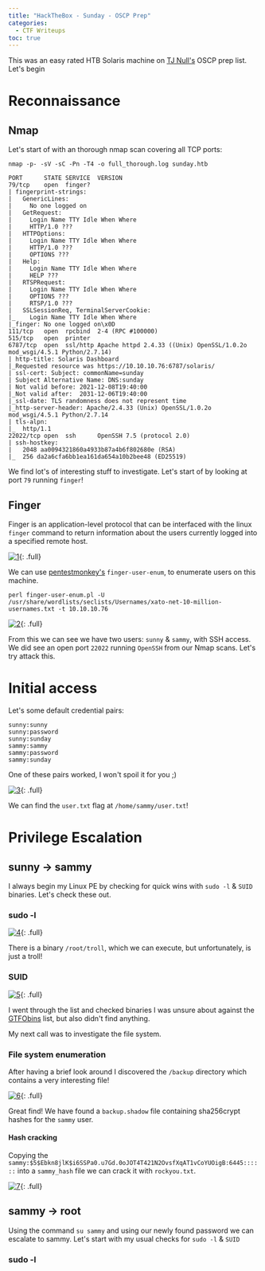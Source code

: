 ```yaml
---
title: "HackTheBox - Sunday - OSCP Prep"
categories:
  - CTF Writeups
toc: true
---
```


This was an easy rated HTB Solaris machine on [TJ Null's](https://docs.google.com/spreadsheets/u/1/d/1dwSMIAPIam0PuRBkCiDI88pU3yzrqqHkDtBngUHNCw8/htmlview#) OSCP prep list. Let's begin

# Reconnaissance

## Nmap  

Let's start of with an thorough nmap scan covering all TCP ports:

`nmap -p- -sV -sC -Pn -T4 -o full_thorough.log sunday.htb`

```
PORT      STATE SERVICE  VERSION
79/tcp    open  finger?
| fingerprint-strings: 
|   GenericLines: 
|     No one logged on
|   GetRequest: 
|     Login Name TTY Idle When Where
|     HTTP/1.0 ???
|   HTTPOptions: 
|     Login Name TTY Idle When Where
|     HTTP/1.0 ???
|     OPTIONS ???
|   Help: 
|     Login Name TTY Idle When Where
|     HELP ???
|   RTSPRequest: 
|     Login Name TTY Idle When Where
|     OPTIONS ???
|     RTSP/1.0 ???
|   SSLSessionReq, TerminalServerCookie: 
|_    Login Name TTY Idle When Where
|_finger: No one logged on\x0D
111/tcp   open  rpcbind  2-4 (RPC #100000)
515/tcp   open  printer
6787/tcp  open  ssl/http Apache httpd 2.4.33 ((Unix) OpenSSL/1.0.2o mod_wsgi/4.5.1 Python/2.7.14)
| http-title: Solaris Dashboard
|_Requested resource was https://10.10.10.76:6787/solaris/
| ssl-cert: Subject: commonName=sunday
| Subject Alternative Name: DNS:sunday
| Not valid before: 2021-12-08T19:40:00
|_Not valid after:  2031-12-06T19:40:00
|_ssl-date: TLS randomness does not represent time
|_http-server-header: Apache/2.4.33 (Unix) OpenSSL/1.0.2o mod_wsgi/4.5.1 Python/2.7.14
| tls-alpn: 
|_  http/1.1
22022/tcp open  ssh      OpenSSH 7.5 (protocol 2.0)
| ssh-hostkey: 
|   2048 aa0094321860a4933b87a4b6f802680e (RSA)
|_  256 da2a6cfa6bb1ea161da654a10b2bee48 (ED25519)
```

We find lot's of interesting stuff to investigate. Let's start of by looking at port `79` running `finger`!

## Finger

Finger is an application-level protocol that can be interfaced with the linux `finger` command to return information about the users currently logged into a specified remote host.

[![1](/assets/images/Sunday/1.png)](/assets/images/Sunday/1.png){: .full}

We can use [pentestmonkey's](https://github.com/pentestmonkey/finger-user-enum) `finger-user-enum`, to enumerate users on this machine.

`perl finger-user-enum.pl -U /usr/share/wordlists/seclists/Usernames/xato-net-10-million-usernames.txt -t 10.10.10.76`

[![2](/assets/images/Sunday/2.png)](/assets/images/Sunday/2.png){: .full}

From this we can see we have two users: `sunny` & `sammy`, with SSH access. We did see an open port `22022` running `OpenSSH` from our Nmap scans. Let's try attack this.

# Initial access

Let's some default credential pairs:

```
sunny:sunny
sunny:password
sunny:sunday
sammy:sammy
sammy:password
sammy:sunday
```

One of these pairs worked, I won't spoil it for you ;) 

[![3](/assets/images/Sunday/3.png)](/assets/images/Sunday/3.png){: .full}

We can find the `user.txt` flag at `/home/sammy/user.txt`!

# Privilege Escalation

## sunny -> sammy

I always begin my Linux PE by checking for quick wins with `sudo -l` & `SUID` binaries. Let's check these out.

### sudo -l

[![4](/assets/images/Sunday/4.png)](/assets/images/Sunday/4.png){: .full}

There is a binary `/root/troll`, which we can execute, but unfortunately, is just a troll!

### SUID

[![5](/assets/images/Sunday/5.png)](/assets/images/Sunday/5.png){: .full}

I went through the list and checked binaries I was unsure about against the [GTFObins](https://gtfobins.github.io/) list, but also didn't find anything.

My next call was to investigate the file system.

### File system enumeration

After having a brief look around I discovered the `/backup` directory which contains a very interesting file!

[![6](/assets/images/Sunday/6.png)](/assets/images/Sunday/6.png){: .full}

Great find! We have found a `backup.shadow` file containing sha256crypt hashes for the `sammy`  user.

#### Hash cracking

Copying the `sammy:$5$Ebkn8jlK$i6SSPa0.u7Gd.0oJOT4T421N2OvsfXqAT1vCoYUOigB:6445::::::` into a `sammy_hash` file we can crack it with `rockyou.txt`.

[![7](/assets/images/Sunday/7.png)](/assets/images/Sunday/7.png){: .full}

## sammy -> root

Using the command `su sammy` and using our newly found password we can escalate to sammy. Let's start with my usual checks for `sudo -l` & `SUID`

### sudo -l


